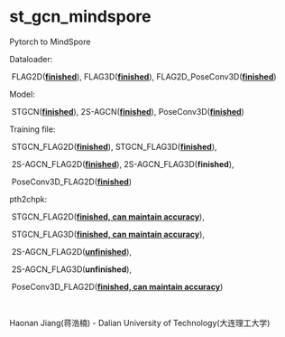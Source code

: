 # st_gcn_mindspore
Pytorch to MindSpore

Dataloader:

​		FLAG2D(<u>**finished**</u>), FLAG3D(<u>**finished**</u>), FLAG2D_PoseConv3D(**<u>finished</u>**)

Model:

​		STGCN(**<u>finished</u>**), 2S-AGCN(**<u>finished</u>**), PoseConv3D(**<u>finished</u>**) 

Training file:

​		STGCN_FLAG2D(**<u>finished</u>**), STGCN_FLAG3D(**<u>finished</u>**),

​		2S-AGCN_FLAG2D(**<u>finished</u>**), 2S-AGCN_FLAG3D(**finished**),

​		PoseConv3D_FLAG2D(**<u>finished</u>**) 

pth2chpk:

​		STGCN_FLAG2D(**<u>finished, can maintain accuracy</u>**), 

​		STGCN_FLAG3D(**<u>finished, can maintain accuracy</u>**),

​		2S-AGCN_FLAG2D(**<u>unfinished</u>**), 

​		2S-AGCN_FLAG3D(**unfinished**),

​		PoseConv3D_FLAG2D(**<u>finished, can maintain accuracy</u>**) 

​		



Haonan Jiang(蒋浩楠) - Dalian University of Technology(大连理工大学)
